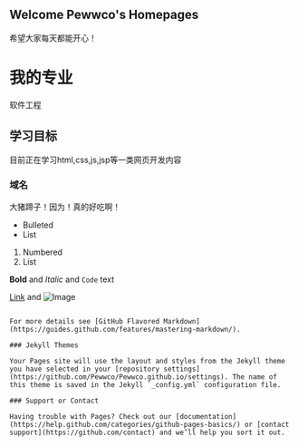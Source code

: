## Welcome Pewwco's Homepages

希望大家每天都能开心！


# 我的专业
  软件工程
## 学习目标
  目前正在学习html,css,js,jsp等一类网页开发内容
### 域名
  大猪蹄子！因为！真的好吃啊！

- Bulleted
- List

1. Numbered
2. List

**Bold** and _Italic_ and `Code` text

[Link](url) and ![Image](src)
```

For more details see [GitHub Flavored Markdown](https://guides.github.com/features/mastering-markdown/).

### Jekyll Themes

Your Pages site will use the layout and styles from the Jekyll theme you have selected in your [repository settings](https://github.com/Pewwco/Pewwco.github.io/settings). The name of this theme is saved in the Jekyll `_config.yml` configuration file.

### Support or Contact

Having trouble with Pages? Check out our [documentation](https://help.github.com/categories/github-pages-basics/) or [contact support](https://github.com/contact) and we’ll help you sort it out.
